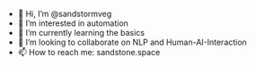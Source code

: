 - 👋 Hi, I’m @sandstormveg
- 👀 I’m interested in automation
- 🌱 I’m currently learning the basics
- 💞️ I’m looking to collaborate on NLP and Human-AI-Interaction
- 📫 How to reach me: sandstone.space

<!---
sandstormveg/sandstormveg is a ✨ special ✨ repository because its `README.md` (this file) appears on your GitHub profile.
You can click the Preview link to take a look at your changes.
--->
